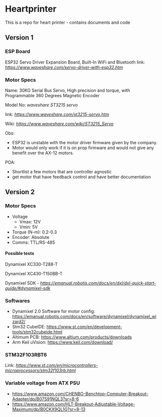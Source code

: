 # Heartprinter
This is a repo for heart printer - contains documents and code

## Version 1
### ESP Board
ESP32 Servo Driver Expansion Board, Built-In WiFi and Bluetooth
link: *https://www.waveshare.com/servo-driver-with-esp32.htm*


### Motor Specs

Name: 30KG Serial Bus Servo, High precision and torque, with Programmable 360 Degrees Magnetic Encoder

Model No: *waveshare ST3215 servo*

link: *https://www.waveshare.com/st3215-servo.htm*

Wiki: *https://www.waveshare.com/wiki/ST3215_Servo*

Obs:
* ESP32 is unstable with the motor driver firmware given by the company.
* Motor would only work if it is on prop firmware and would not give any benefit over the AX-12 motors.

POA:
* Shortlist a few motors that are controller agnostic
* get motor that have feedback control and have better documentation

## Version 2
### Motor Specs
* Voltage
    * Vmax: 12V
    * Vmin: 5V
* Torque (N-m): 0.2-0.3
* Encoder: Absolute
* Comms: TTL/RS-485

#### Possible tests
Dynamixel XC330-T288-T

Dynamixel XC430-T150BB-T

Dynamixel SDK - *https://emanual.robotis.com/docs/en/dxl/dxl-quick-start-guide/#dynamixel-sdk*
### Softwares
- Dynamixel 2.0 Software for motor config: https://emanual.robotis.com/docs/en/software/dynamixel/dynamixel_wizard2/
- Stm32 CubeIDE: https://www.st.com/en/development-tools/stm32cubeide.html
- Altimum PCB: https://www.altium.com/products/downloads
- Arm Keil uVision: https://www.keil.com/download/
### STM32F103RBT6
Link: *https://www.st.com/en/microcontrollers-microprocessors/stm32f103rb.html*

### Variable voltage from ATX PSU
* https://www.amazon.com/CHENBO-Benchtop-Computer-Breakout-Adapter/dp/B07S91NQL3?sr=8-6
* https://www.amazon.com/HLT-Breakout-Adjustable-Voltage-Maximum/dp/B0CKX9QL1G?sr=8-13

